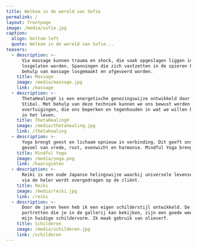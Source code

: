 ```yaml
---
title: Welkom in de wereld van Sofie
permalink: /
layout: frontpage
image: /media/sofie.jpg
caption:
  align: bottom left
  quote: Welkom in de wereld van Sofie...
teasers:
  - description: >-
      Via massage kunnen trauma en shock, die vaak opgeslagen liggen in de huid,
      losgelaten worden. Spanningen die zich vastzetten in de spieren kunnen met
      behulp van massage losgemaakt en afgevoerd worden.
    title: Massage
    image: /media/massage.jpg
    link: /massage
  - description: >-
      ThetaHealing® is een energetische genezingswijze ontwikkeld door Vianna
      Stibal. Met behulp van deze techniek kunnen we ons bewust worden van
      overtuigingen, die ons beperken en tegenhouden in wat we willen bereiken
      in het leven.
    title: ThetaHealing®
    image: /media/thetahealing.jpg
    link: /thetahealing
  - description: >-
      Yoga brengt geest en lichaam opnieuw in verbinding. Dit geeft ons een
      gevoel van vrede, rust, evenwicht en harmonie. Mindful Yoga brengt ons 
    title: Mindful Yoga
    image: /media/yoga.png
    link: /kaarsgieten
  - description: >-
      Reiki is een oude Japanse helingswijze waarbij universele levensenergie
      via de heler wordt overgedragen op de cliënt.
    title: Reiki
    image: /media/reiki.jpg
    link: /reiki
  - description: >-
      Door de jaren heen heb ik een eigen schilderstijl ontwikkeld. De
      portretten die je in de gallerij kan bekijken, zijn een goede weergave van
      mijn huidige schildervorm. Ik maak gebruik van olieverf.
    title: Schilderen
    image: /media/schilderen.jpg
    link: /schilderen
---
```



